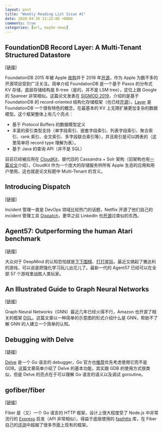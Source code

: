 ```yaml
---
layout: post
title: "Weekly Reading List Issue #1"
date: 2020-04-26 12:22:08 +0800
comments: true
categories: [wrl, maybe news]
---
```


<!-- more -->

## FoundationDB Record Layer: A Multi-Tenant Structured Datastore

[[链接]](https://arxiv.org/abs/1901.04452)

FoundationDB 2015 年被 Apple [收购](https://techcrunch.com/2015/03/24/apple-acquires-durable-database-company-foundationdb)并于 2018 年[开源](https://www.foundationdb.org/blog/foundationdb-is-open-source)，作为 Apple 为数不多的开源项目受到广泛关注。简单介绍 FoundationDB 是一个基于 Paxos 的分布式 KV 存储，底层存储结构是 B-tree（是的，并不是 LSM tree），定位上跟 Google 的 Spanner 非常相似。这篇论文发表在 [SIGMOD 2019](https://sigmod2019.org/sigmod_industry_list)，介绍的是基于 FoundationDB 的 record-oriented 结构化存储框架（也已经[开源](https://github.com/FoundationDB/fdb-record-layer)）。[Layer](https://apple.github.io/foundationdb/layer-concept.html) 是 FoundationDB 一个很有特色的概念，在最基本的 KV 上无限扩展更加复杂的数据模型。这个框架整体上有几个亮点：

- 基于 Protocol Buffers 的数据模型定义
- 丰富的索引类型支持（单字段索引、嵌套字段索引、列表字段索引、聚合索引、rank 索引、全文索引、多字段联合索引等），并且索引是可以跨表的（这里简单将 record type 理解为表）。
- 基于 Java 的查询 API（并不是 SQL）

目前已经被应用在 [CloudKit](https://developer.apple.com/icloud/cloudkit)，替代旧的 Cassandra + Solr 架构（旧架构也有[一篇论文](https://dl.acm.org/doi/10.1145/3164135.3164138)介绍）。CloudKit 作为一个庞大的存储服务供所有 Apple 生态的应用和用户使用，这也就是论文标题中 Multi-Tenant 的含义。

## Introducing Dispatch

[[链接]](https://netflixtechblog.com/introducing-dispatch-da4b8a2a8072)

Incident 管理一直是 DevOps 领域比较热门的话题，Netflix 开源了他们自己的 incident 管理工具 [Dispatch](https://github.com/Netflix/dispatch)，更早之前 LinkedIn 也[开源](https://engineering.linkedin.com/blog/2017/06/open-sourcing-iris-and-oncall)过类似的东西。

## Agent57: Outperforming the human Atari benchmark

[[链接]](https://deepmind.com/blog/article/Agent57-Outperforming-the-human-Atari-benchmark)

大众对于 DeepMind 的认知恐怕就是[下下围棋](https://en.wikipedia.org/wiki/AlphaGo)、[打打星际](https://deepmind.com/blog/article/alphastar-mastering-real-time-strategy-game-starcraft-ii)，最近又搞起了雅达利的游戏，可以说是把强化学习玩儿出花儿了。最新一代的 Agent57 已经可以在全部 57 个游戏里战胜人类玩家。

## An Illustrated Guide to Graph Neural Networks

[[链接]](https://medium.com/dair-ai/an-illustrated-guide-to-graph-neural-networks-d5564a551783)

Graph Neural Networks（GNN）最近几年已经火得不行，Amazon 也开源了相关的框架 [DGL](https://www.dgl.ai/)。这篇文章以一种简单的示意图的形式介绍什么是 GNN，帮助不了解 GNN 的人建立一个简单的认知。

## Debugging with Delve

[[链接]](https://tpaschalis.github.io/delve-debugging)

[Delve](https://github.com/go-delve/delve) 是一个 Go 语言的 debugger，Go 官方也[推荐](https://golang.org/doc/gdb)优先考虑使用它而不是 GDB。这篇文章简单介绍了 Delve 的基本功能，其实跟 GDB 的使用方式很类似，但是 Delve 的亮点在于可以理解 Go 语言的语义以及调试 goroutine。

## gofiber/fiber

[[链接]](https://github.com/gofiber/fiber)

Fiber 是（又）一个 Go 语言的 HTTP 框架，设计上很大程度受了 Node.js 中非常流行的 [Express](https://expressjs.com) 启发（API 非常相似）。得益于底层使用的 [fasthttp](https://github.com/valyala/fasthttp) 库，在 Fiber 自己的[评测](https://docs.gofiber.io/benchmarks)中超越了很多市面上现有的框架。
